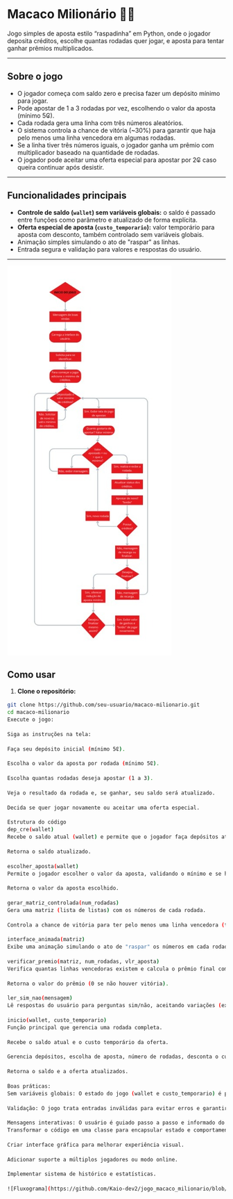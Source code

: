 # Macaco Milionário 🎰🐵

Jogo simples de aposta estilo “raspadinha” em Python, onde o jogador deposita créditos, escolhe quantas rodadas quer jogar, e aposta para tentar ganhar prêmios multiplicados.

---

## Sobre o jogo

- O jogador começa com saldo zero e precisa fazer um depósito mínimo para jogar.
- Pode apostar de 1 a 3 rodadas por vez, escolhendo o valor da aposta (mínimo 5₢).
- Cada rodada gera uma linha com três números aleatórios.
- O sistema controla a chance de vitória (~30%) para garantir que haja pelo menos uma linha vencedora em algumas rodadas.
- Se a linha tiver três números iguais, o jogador ganha um prêmio com multiplicador baseado na quantidade de rodadas.
- O jogador pode aceitar uma oferta especial para apostar por 2₢ caso queira continuar após desistir.

---

## Funcionalidades principais

- **Controle de saldo (`wallet`) sem variáveis globais:** o saldo é passado entre funções como parâmetro e atualizado de forma explícita.
- **Oferta especial de aposta (`custo_temporario`):** valor temporário para aposta com desconto, também controlado sem variáveis globais.
- Animação simples simulando o ato de "raspar" as linhas.
- Entrada segura e validação para valores e respostas do usuário.

---
![Fluxograma](https://github.com/Kaio-dev2/jogo_macaco_milionario/blob/main/Fluxograma.png)

## Como usar

1. **Clone o repositório:**

```bash
git clone https://github.com/seu-usuario/macaco-milionario.git
cd macaco-milionario
Execute o jogo:

Siga as instruções na tela:

Faça seu depósito inicial (mínimo 5₢).

Escolha o valor da aposta por rodada (mínimo 5₢).

Escolha quantas rodadas deseja apostar (1 a 3).

Veja o resultado da rodada e, se ganhar, seu saldo será atualizado.

Decida se quer jogar novamente ou aceitar uma oferta especial.

Estrutura do código
dep_cre(wallet)
Recebe o saldo atual (wallet) e permite que o jogador faça depósitos até ter pelo menos 5₢.

Retorna o saldo atualizado.

escolher_aposta(wallet)
Permite o jogador escolher o valor da aposta, validando o mínimo e se há saldo suficiente.

Retorna o valor da aposta escolhido.

gerar_matriz_controlada(num_rodadas)
Gera uma matriz (lista de listas) com os números de cada rodada.

Controla a chance de vitória para ter pelo menos uma linha vencedora (três números iguais) em cerca de 30% das vezes.

interface_animada(matriz)
Exibe uma animação simulando o ato de "raspar" os números em cada rodada.

verificar_premio(matriz, num_rodadas, vlr_aposta)
Verifica quantas linhas vencedoras existem e calcula o prêmio final com base no multiplicador.

Retorna o valor do prêmio (0 se não houver vitória).

ler_sim_nao(mensagem)
Lê respostas do usuário para perguntas sim/não, aceitando variações (ex: "s", "sim", "n", "não").

inicio(wallet, custo_temporario)
Função principal que gerencia uma rodada completa.

Recebe o saldo atual e o custo temporário da oferta.

Gerencia depósitos, escolha de aposta, número de rodadas, desconta o custo, gera resultados, calcula prêmio e atualiza saldo.

Retorna o saldo e a oferta atualizados.

Boas práticas:
Sem variáveis globais: O estado do jogo (wallet e custo_temporario) é passado explicitamente entre funções, melhorando modularidade e facilitando testes.

Validação: O jogo trata entradas inválidas para evitar erros e garantir boa experiência do usuário.

Mensagens interativas: O usuário é guiado passo a passo e informado do saldo, apostas, resultados e opções.
Transformar o código em uma classe para encapsular estado e comportamentos.

Criar interface gráfica para melhorar experiência visual.

Adicionar suporte a múltiplos jogadores ou modo online.

Implementar sistema de histórico e estatísticas.

![Fluxograma](https://github.com/Kaio-dev2/jogo_macaco_milionario/blob/main/Fluxograma.png)
